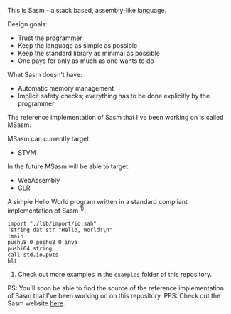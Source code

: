 This is Sasm - a stack based, assembly-like language.

Design goals:
- Trust the programmer
- Keep the language as simple as possible
- Keep the standard library as minimal as possible
- One pays for only as much as one wants to do

What Sasm doesn't have:
- Automatic memory management
- Implicit safety checks; everything has to be done explicitly by the programmer

The reference implementation of Sasm that I've been working on is called MSasm.

MSasm can currently target:
- STVM

In the future MSasm will be able to target:
- WebAssembly
- CLR

A simple Hello World program written in a standard compliant implementation of Sasm <sup>1)</sup>:

    import "./lib/import/io.sah"   
    :string dat str "Hello, World!\n"
    :main
    pushu8 0 pushu8 0 inva
    pushi64 string
    call std.io.puts
    hlt

1) Check out more examples in the `examples` folder of this repository.

PS: You'll soon be able to find the source of the reference implementation of Sasm that I've been working on on this repository.
PPS: Check out the Sasm website [here](https://sites.google.com/view/sasm-lang/sasm-home).
